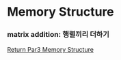 # Memory Structure

### matrix addition: 행렬끼리 더하기 



[Return Par3 Memory Structure](../README.md)  